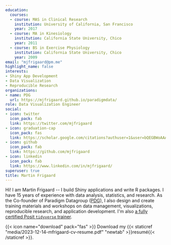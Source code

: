 ```yaml
---
education:
  courses:
  - course: MAS in Clinical Research
    institution: University of California, San Francisco
    year: 2017
  - course: MA in Kinesiology
    institution: California State University, Chico
    year: 2011
  - course: BS in Exercise Physiology
    institution: California State University, Chico
    year: 2009
email: "mjfrigaard@pm.me"
highlight_name: false
interests:
- Shiny App Development
- Data Visualization
- Reproducible Research
organizations:
- name: PDG
  url: https://mjfrigaard.github.io/paradigmdata/
role: Data Visualization Engineer
social:
- icon: twitter
  icon_pack: fab
  link: https://twitter.com/mjfrigaard
- icon: graduation-cap
  icon_pack: fas
  link: https://scholar.google.com/citations?authuser=1&user=bQEGBWoAAAAJ
- icon: github
  icon_pack: fab
  link: https://github.com/mjfrigaard
- icon: linkedin
  icon_pack: fab
  link: https://www.linkedin.com/in/mjfrigaard/
superuser: true
title: Martin Frigaard
---
```


Hi! I am Martin Frigaard -- I build Shiny applications and write R packages. I have 15 years of experience with data analysis, statistics, and research. As the Co-founder of Paradigm Datagroup ([PDG](https://mjfrigaard.github.io/paradigmdata/)), I also design and create training materials and workshops on data management, visualizations, reproducible research, and application development. I'm also [a fully certified Posit `tidyverse` trainer](https://education.rstudio.com/trainers/). 

{{< icon name="download" pack="fas" >}} Download my {{< staticref "media/2023-12-14-mfrigaard-cv-resume.pdf" "newtab" >}}resumé{{< /staticref >}}.
